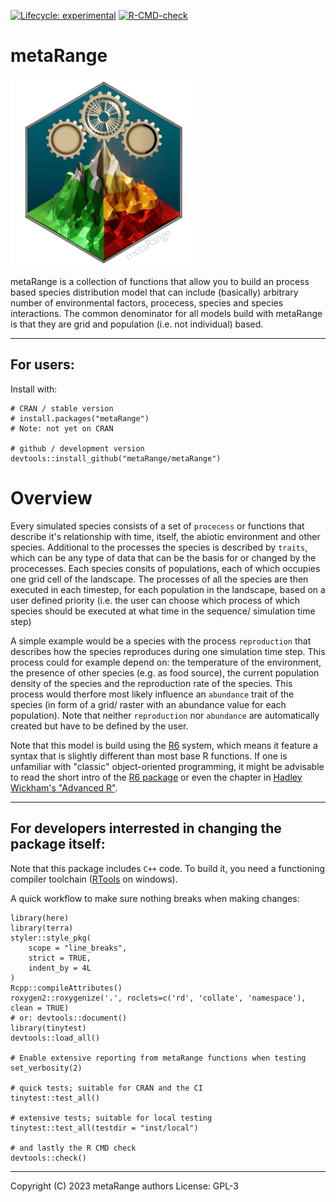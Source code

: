 [![Lifecycle: experimental](https://img.shields.io/badge/lifecycle-experimental-orange.svg)](https://www.tidyverse.org/lifecycle/#experimental)
[![R-CMD-check](https://github.com/srfall/metaRange/actions/workflows/check-standard.yaml/badge.svg)](https://github.com/srfall/metaRange/actions)

# metaRange
![](man/figures/logo.png)

metaRange is a collection of functions that allow you to build an process based species distribution model that can include (basically) arbitrary number of environmental factors, procecess, species and species interactions. The common denominator for all models build with metaRange is that they are grid and population (i.e. not individual) based.

_____________________________________________

## For users:
Install with:
```
# CRAN / stable version
# install.packages("metaRange")
# Note: not yet on CRAN

# github / development version
devtools::install_github("metaRange/metaRange")
```

# Overview
Every simulated species consists of a set of `procecess` or functions that describe it's relationship with time, itself, the abiotic environment and other species. Additional to the processes the species is described by `traits`, which can be any type of data that can be the basis for or changed by the procecesses. Each species consits of populations, each of which occupies one grid cell of the landscape. The processes of all the species are then executed in each timestep, for each population in the landscape, based on a user defined priority (i.e. the user can choose which process of which species should be executed at what time in the sequence/ simulation time step)

A simple example would be a species with the process `reproduction` that describes how the species reproduces during one simulation time step. This process could for example depend on: the temperature of the environment, the presence of other species (e.g. as food source), the current population density of the species and the reproduction rate of the species. This process would therfore most likely influence an `abundance` trait of the species (in form of a grid/ raster with an abundance value for each population). Note that neither `reproduction` nor `abundance` are automatically created but have to be defined by the user.

Note that this model is build using the [R6](https://r6.r-lib.org/) system, which means it feature a syntax that is slightly different than most base R functions. If one is unfamiliar with "classic" object-oriented programming, it might be advisable to read the short intro of the [R6 package](https://r6.r-lib.org/articles/Introduction.html) or even the chapter in [Hadley Wickham's "Advanced R"](https://adv-r.hadley.nz/r6.html).

_____________________________________________

## For developers interrested in changing the package itself:

Note that this package includes `C++` code. To build it, you need a functioning compiler toolchain ([RTools](https://cran.r-project.org/bin/windows/Rtools/index.html) on windows).

A quick workflow to make sure nothing breaks when making changes:
```
library(here)
library(terra)
styler::style_pkg(
    scope = "line_breaks",
    strict = TRUE,
    indent_by = 4L
)
Rcpp::compileAttributes()
roxygen2::roxygenize('.', roclets=c('rd', 'collate', 'namespace'), clean = TRUE)
# or: devtools::document()
library(tinytest)
devtools::load_all()

# Enable extensive reporting from metaRange functions when testing
set_verbosity(2)

# quick tests; suitable for CRAN and the CI
tinytest::test_all()

# extensive tests; suitable for local testing
tinytest::test_all(testdir = "inst/local")

# and lastly the R CMD check
devtools::check()
```
_____________________________________________
Copyright (C) 2023  metaRange authors
License: GPL-3